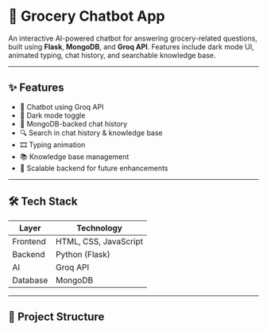 # 🛒 Grocery Chatbot App

An interactive AI-powered chatbot for answering grocery-related questions, built using **Flask**, **MongoDB**, and **Groq API**. Features include dark mode UI, animated typing, chat history, and searchable knowledge base.

---

## ✨ Features

- 💬 Chatbot using Groq API
- 🌙 Dark mode toggle
- 💾 MongoDB-backed chat history
- 🔍 Search in chat history & knowledge base
- 🎞 Typing animation
- 📚 Knowledge base management
- 🔐 Scalable backend for future enhancements

---

## 🛠️ Tech Stack

| Layer       | Technology       |
|-------------|------------------|
| Frontend    | HTML, CSS, JavaScript |
| Backend     | Python (Flask)   |
| AI          | Groq API         |
| Database    | MongoDB          |

---

## 📁 Project Structure

